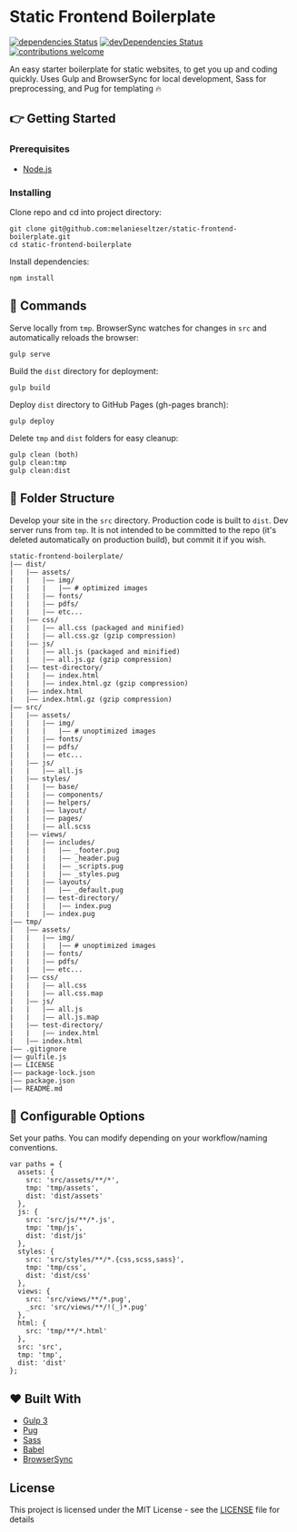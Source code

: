 # Static Frontend Boilerplate
[![dependencies Status](https://david-dm.org/melanieseltzer/static-frontend-boilerplate/status.svg)](https://david-dm.org/melanieseltzer/static-frontend-boilerplate) [![devDependencies Status](https://david-dm.org/melanieseltzer/static-frontend-boilerplate/dev-status.svg)](https://david-dm.org/melanieseltzer/static-frontend-boilerplate?type=dev) [![contributions welcome](https://img.shields.io/badge/contributions-welcome-brightgreen.svg?style=flat)](https://github.com/melanieseltzer/static-frontend-boilerplate/issues)

An easy starter boilerplate for static websites, to get you up and coding quickly. Uses Gulp and BrowserSync for local development, Sass for preprocessing, and Pug for templating :fire:

## :point_right: Getting Started

### Prerequisites

- [Node.js](https://nodejs.org/en/)

### Installing

Clone repo and cd into project directory:

```
git clone git@github.com:melanieseltzer/static-frontend-boilerplate.git
cd static-frontend-boilerplate
```

Install dependencies:

```
npm install
```

## :rocket: Commands

Serve locally from `tmp`. BrowserSync watches for changes in `src` and automatically reloads the browser:

```
gulp serve
```

Build the `dist` directory for deployment:

```
gulp build
```

Deploy `dist` directory to GitHub Pages (gh-pages branch):

```
gulp deploy
```

Delete `tmp` and `dist` folders for easy cleanup:

```
gulp clean (both)
gulp clean:tmp
gulp clean:dist
```

## :file_folder: Folder Structure

Develop your site in the `src` directory. Production code is built to `dist`. Dev server runs from `tmp`. It is not intended to be committed to the repo (it's deleted automatically on production build), but commit it if you wish.

```
static-frontend-boilerplate/
|—— dist/
|   |—— assets/
|   |   |—— img/
|   |   |   |—— # optimized images
|   |   |—— fonts/
|   |   |—— pdfs/
|   |   |—— etc...
|   |—— css/
|   |   |—— all.css (packaged and minified)
|   |   |—— all.css.gz (gzip compression)
|   |—— js/
|   |   |—— all.js (packaged and minified)
|   |   |—— all.js.gz (gzip compression)
|   |—— test-directory/
|   |   |—— index.html
|   |   |—— index.html.gz (gzip compression)
|   |—— index.html
|   |—— index.html.gz (gzip compression)
|—— src/
|   |—— assets/
|   |   |—— img/
|   |   |   |—— # unoptimized images
|   |   |—— fonts/
|   |   |—— pdfs/
|   |   |—— etc...
|   |—— js/
|   |   |—— all.js
|   |—— styles/
|   |   |—— base/
|   |   |—— components/
|   |   |—— helpers/
|   |   |—— layout/
|   |   |—— pages/
|   |   |—— all.scss
|   |—— views/
|   |   |—— includes/
|   |   |   |—— _footer.pug
|   |   |   |—— _header.pug
|   |   |   |—— _scripts.pug
|   |   |   |—— _styles.pug
|   |   |—— layouts/
|   |   |   |—— _default.pug
|   |   |—— test-directory/
|   |   |   |—— index.pug
|   |   |—— index.pug
|—— tmp/
|   |—— assets/
|   |   |—— img/
|   |   |   |—— # unoptimized images
|   |   |—— fonts/
|   |   |—— pdfs/
|   |   |—— etc...
|   |—— css/
|   |   |—— all.css
|   |   |—— all.css.map
|   |—— js/
|   |   |—— all.js
|   |   |—— all.js.map
|   |—— test-directory/
|   |   |—— index.html
|   |—— index.html
|—— .gitignore
|—— gulfile.js
|—— LICENSE
|—— package-lock.json
|—— package.json
|—— README.md
```

## :wrench: Configurable Options

Set your paths. You can modify depending on your workflow/naming conventions.

```
var paths = {
  assets: {
    src: 'src/assets/**/*',
    tmp: 'tmp/assets',
    dist: 'dist/assets'
  },
  js: {
    src: 'src/js/**/*.js',
    tmp: 'tmp/js',
    dist: 'dist/js'
  },
  styles: {
    src: 'src/styles/**/*.{css,scss,sass}',
    tmp: 'tmp/css',
    dist: 'dist/css'
  },
  views: {
    src: 'src/views/**/*.pug',
    _src: 'src/views/**/!(_)*.pug'
  },
  html: {
    src: 'tmp/**/*.html'
  },
  src: 'src',
  tmp: 'tmp',
  dist: 'dist'
};
```

## :heart: Built With

- [Gulp 3](https://gulpjs.com/)
- [Pug](https://pugjs.org)
- [Sass](http://sass-lang.com/)
- [Babel](https://babeljs.io/)
- [BrowserSync](https://browsersync.io/)

## License

This project is licensed under the MIT License - see the [LICENSE](LICENSE) file for details
